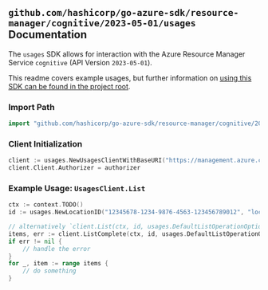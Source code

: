 
## `github.com/hashicorp/go-azure-sdk/resource-manager/cognitive/2023-05-01/usages` Documentation

The `usages` SDK allows for interaction with the Azure Resource Manager Service `cognitive` (API Version `2023-05-01`).

This readme covers example usages, but further information on [using this SDK can be found in the project root](https://github.com/hashicorp/go-azure-sdk/tree/main/docs).

### Import Path

```go
import "github.com/hashicorp/go-azure-sdk/resource-manager/cognitive/2023-05-01/usages"
```


### Client Initialization

```go
client := usages.NewUsagesClientWithBaseURI("https://management.azure.com")
client.Client.Authorizer = authorizer
```


### Example Usage: `UsagesClient.List`

```go
ctx := context.TODO()
id := usages.NewLocationID("12345678-1234-9876-4563-123456789012", "locationValue")

// alternatively `client.List(ctx, id, usages.DefaultListOperationOptions())` can be used to do batched pagination
items, err := client.ListComplete(ctx, id, usages.DefaultListOperationOptions())
if err != nil {
	// handle the error
}
for _, item := range items {
	// do something
}
```

